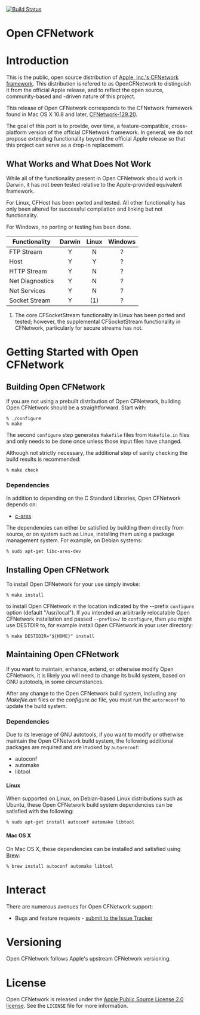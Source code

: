 [![Build Status][opencfnetwork-github-action-svg]][opencfnetwork-github-action]

[opencfnetwork-github]: https://github.com/gerickson/opencfnetwork
[opencfnetwork-github-action]: https://github.com/gerickson/opencfnetwork/actions?query=workflow%3ABuild+branch%3Amain+event%3Apush
[opencfnetwork-github-action-svg]: https://github.com/gerickson/opencfnetwork/actions/workflows/build.yml/badge.svg?branch=main&event=push

Open CFNetwork
==============

# Introduction

This is the public, open source distribution of [Apple, Inc.'s
CFNetwork framework](https://opensource.apple.com/source/CFNetwork/).
This distribution is refered to as OpenCFNetwork to distinguish it
from the official Apple release, and to reflect the open source,
community-based and -driven nature of this project.


This release of Open CFNetwork corresponds to the CFNetwork
framework found in Mac OS X 10.8 and later,
[CFNetwork-129.20](https://opensource.apple.com/source/CFNetwork/CFNetwork-129.20/).

The goal of this port is to provide, over time, a feature-compatible, cross-
platform version of the official CFNetwork framework. In general,
we do not propose extending functionality beyond the official Apple
release so that this project can serve as a drop-in replacement.

## What Works and What Does Not Work

While all of the functionality present in Open CFNetwork should work in Darwin, it has
not been tested relative to the Apple-provided equivalent framework.

For Linux, CFHost has been ported and tested. All other functionality has only been
altered for successful compilation and linking but not functionality.

For Windows, no porting or testing has been done.

| Functionality   | Darwin | Linux | Windows |
| --------------- | :----: | :---: | :-----: |
| FTP Stream      |   Y    |   N   |    ?    |
| Host            |   Y    |   Y   |    ?    |
| HTTP Stream     |   Y    |   N   |    ?    |
| Net Diagnostics |   Y    |   N   |    ?    |
| Net Services    |   Y    |   N   |    ?    |
| Socket Stream   |   Y    |  (1)  |    ?    |

1. The core CFSocketStream functionality in Linux has been ported and tested; however,
   the supplemental CFSocketStream functionality in CFNetwork, particularly for secure
   streams has not.

# Getting Started with Open CFNetwork

## Building Open CFNetwork

If you are not using a prebuilt distribution of Open CFNetwork,
building Open CFNetwork should be a straightforward. Start with:

    % ./configure
    % make

The second `configure` step generates `Makefile` files from
`Makefile.in` files and only needs to be done once unless those input
files have changed.

Although not strictly necessary, the additional step of sanity
checking the build results is recommended:

    % make check

### Dependencies

In addition to depending on the C Standard Libraries, Open CFNetwork
depends on:

* [c-ares](https://c-ares.haxx.se)

The dependencies can either be satisfied by building them directly
from source, or on system such as Linux, installing them using a
package management system. For example, on Debian systems:

    % sudo apt-get libc-ares-dev

## Installing Open CFNetwork

To install Open CFNetwork for your use simply invoke:

    % make install

to install Open CFNetwork in the location indicated by the --prefix
`configure` option (default "/usr/local"). If you intended an
arbitrarily relocatable Open CFNetwork installation and passed
`--prefix=/` to `configure`, then you might use DESTDIR to, for
example install Open CFNetwork in your user directory:

    % make DESTIDIR="${HOME}" install

## Maintaining Open CFNetwork

If you want to maintain, enhance, extend, or otherwise modify Open
CFNetwork, it is likely you will need to change its build system,
based on GNU autotools, in some circumstances.

After any change to the Open CFNetwork build system, including any
*Makefile.am* files or the *configure.ac* file, you must run the
`autoreconf` to update the build system.

### Dependencies

Due to its leverage of GNU autotools, if you want to modify or
otherwise maintain the Open CFNetwork build system, the following
additional packages are required and are invoked by `autoreconf`:

  * autoconf
  * automake
  * libtool

#### Linux

When supported on Linux, on Debian-based Linux distributions such as
Ubuntu, these Open CFNetwork build system dependencies can be satisfied
with the following:

    % sudo apt-get install autoconf automake libtool

#### Mac OS X

On Mac OS X, these dependencies can be installed and satisfied using
[Brew](https://brew.sh/):

    % brew install autoconf automake libtool

# Interact

There are numerous avenues for Open CFNetwork support:

  * Bugs and feature requests - [submit to the Issue Tracker](https://github.com/gerickson/opencfnetwork/issues)

# Versioning

Open CFNetwork follows Apple's upstream CFNetwork versioning.

# License

Open CFNetwork is released under the [Apple Public Source License 2.0 license](https://opensource.org/licenses/APSL-2.0).
See the `LICENSE` file for more information.

